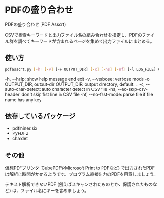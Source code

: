 # PDFの盛り合わせ

PDFの盛り合わせ (PDF Assort)

CSVで検索キーワードと出力ファイル名の組み合わせを指定し、PDFのファイル群を調べてキーワードが含まれるページを集めて出力ファイルにまとめる。

## 使い方

```sh
pdfassort.py [-h] [-v] [-o OUTPUT_DIR] [-c] [-ns] [-nf] [-l LOG_FILE] CSV PDF [PDF ...]

```

-h, --help: show help message end exit
-v, --verbose: verbose mode
-o OUTPUT_DIR, output-dir OUTPUT_DIR: output directory, default: `.`
-c, --auto-char-detect: auto character detect in CSV file
-ns, --no-skip-csv-header: don't skip fist line in CSV file
-nf, --no-fast-mode: parse file if file name has any key

## 依存しているパッケージ

* pdfminer.six
* PyPDF2
* chardet

## その他

仮想PDFプリンタ (CubePDFやMicrosoft Print to PDFなど) で出力されたPDFは解析に時間がかかるようです。プログラム直接出力のPDFを用意しましょう。

テキスト解析できないPDF (例えばスキャンされたものとか、保護されたものなど) は、ファイル名にキーを含めましょう。
